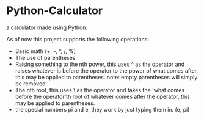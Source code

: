 # Python-Calculator
a calculator made using Python.

As of now this project supports the following operations:
- Basic math (+, -, *, /, %)
- The use of parentheses
- Raising something to the nth power, this uses ^ as the operator and raises whatever is before the operator to the power of what comes after, this may be applied to parentheses.
 note: empty parentheses will simply be removed.
- The nth root, this uses \ as the operator and takes the 'what comes before the operator'th root of whatever comes after the operator, this may be applied to parentheses.
- the special numbers pi and e, they work by just typing them in. (e, pi)